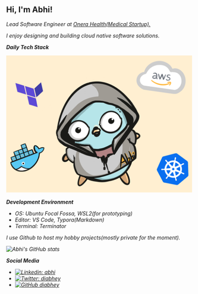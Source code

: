 <h2> Hi, I'm Abhi!</h2>
<p><em>Lead Software Engineer at <a href="https://www.onerahealth.com/">Onera Health(Medical Startup).</a>
  
I enjoy designing and building cloud native software solutions. </p>

**Daily Tech Stack**

<img src="tech-stack.png" alt="drawing" width="500"/>

**Development Environment**

* OS: Ubuntu Focal Fossa, WSL2(for prototyping)
* Editor: VS Code, Typora(Markdown)
* Terminal: Terminator


I use Github to host my hobby projects(mostly private for the moment).

![Abhi's GitHub stats](https://github-readme-stats.vercel.app/api?username=diabhey&count_private=true&show_icons=true&theme=radical)   

**Social Media**
* [![Linkedin: abhi](https://img.shields.io/badge/-abhimanyuselvan-blue?style=flat-square&logo=Linkedin&logoColor=white&link=https://www.linkedin.com/in/abhimanyuselvan/)](https://www.linkedin.com/in/abhimanyuselvan/)
* [![Twitter: diabhey](https://img.shields.io/twitter/follow/diabhey?style=social)](https://twitter.com/diabhey)
* [![GitHub diabhey](https://img.shields.io/github/followers/diabhey?label=follow&style=social)](https://github.com/diabhey)
